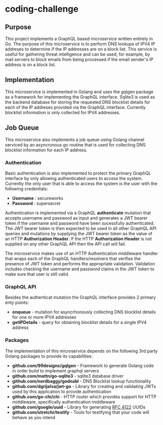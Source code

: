 # coding-challenge

## Purpose
This project implements a GraphQL based microservice written entirely in Go. The purpose of this microservice is to perform DNS lookups of IPV4 IP addreses to determine if the IP addresses are on a block list. This service is useful for gathering threat intelligence and can be used, for example, by mail servers to block emails from being processed if the email sender's IP address is on a block list.

## Implementation
This microservice is implemented in Golang and uses the gqlgen package as a framework for implementing the GraphQL interface. Sqlite3 is used as the backend database for storing the requested DNS blocklist details for each of the IP addreses provided via the GraphQL interface. Currently blocklist information is only collected for IPV4 addresses. 

## Job Queue
This microservice also implements a job queue using Golang channel serviced by an asyncronous go routine that is used for collecting DNS blocklist information for each IP address. 

### Authentication ###
Basic authentication is also implemented to protect the primary GraphQL interface by only allowing authenticated users to access the system. Currently the only user that is able to access the system is the user with the following credentials:
- **Username** : secureworks
- **Password** : supersecret

Authentication is implemented via a GraphQL **authenticate** mutation that accepts username and password as input and generates a JWT bearer token if the username and password have been sucessfully authenticated. The JWT bearer token is then expected to be used in all other GraphQL API queries and mutations by supplying the JWT bearer token as the value of an HTTP **Authorization Header**. If the HTTP **Authorization Header** is not supplied on any other GraphQL API then the API call will fail. 

The microservice makes use of an HTTP Authentication middleware handler that wraps each of the GraphQL handlers/resolvers that verifies the presence of JWT token and performs the appropriate validation. Validation includes checking the username and password claims in the JWT token to make sure that user is still valid.

### GraphQL API
Besides the authenticat mutation the GraphQL interface provides 2 primary enty points:

- **enqueue** - mutation for asyncrhonously collecting DNS blocklist details for one or more IPV4 addresses
- **getIPDetails** - query for obtaining blocklist details for a single IPV4 address

### Packages
The implementation of this microservice depends on the following 3rd party Golang packages to provide its capabilities:
- **github.com/99designs/gqlgen**  - Framework to generate Golang code in order build to implement graphql servers
-	**github.com/mattn/go-sqlite3**  - sqlite3 database driver
- **github.com/nerdbaggy/godnsbl** - DNS Blocklist lookup functionality
- **github.com/dgrijalva/jwt-go**  - Library for creating and validating JWTs used by this application to provide authentication
- **github.com/go-chi/chi**        - HTTP router which provides support for HTTP middleware, specifically authentication middleware
-	**github.com/google/uuid**       - Library for generating [RFC 4122](http://tools.ietf.org/html/rfc4122) UUIDs 
-	**github.com/stretchr/testify**  - Tools for testifying that your code will behave as you intend
